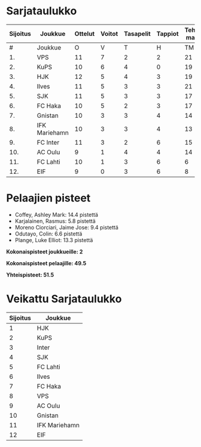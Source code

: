# Sarjataulukko
| Sijoitus | Joukkue | Ottelut | Voitot | Tasapelit | Tappiot | Tehdyt maalit | Päästetyt maalit | Maaliero | Syötöt |
|----------|---------|---------|--------|-----------|---------|----------------|-------------------|----------|-------|
|# | Joukkue | O | V | T | H | TM | PM | ME | S | L | L% | R | KK | PK | PA | P|
|1. | VPS | 11 | 7 | 2 | 2 | 21 | 14 | 7 | 15 | 137 | 15,33 | 137 | 23 | 0 | 21 | 23|
|2. | KuPS | 10 | 6 | 4 | 0 | 19 | 9 | 10 | 10 | 95 | 20,00 | 104 | 16 | 1 | 12 | 22|
|3. | HJK | 12 | 5 | 4 | 3 | 19 | 13 | 6 | 16 | 158 | 12,03 | 126 | 23 | 1 | 17 | 19|
|4. | Ilves | 11 | 5 | 3 | 3 | 21 | 13 | 8 | 17 | 143 | 14,69 | 124 | 30 | 3 | 15 | 18|
|5. | SJK | 11 | 5 | 3 | 3 | 17 | 15 | 2 | 12 | 121 | 14,05 | 136 | 27 | 0 | 18 | 18|
|6. | FC Haka | 10 | 5 | 2 | 3 | 17 | 16 | 1 | 14 | 87 | 19,54 | 119 | 27 | 1 | 21 | 17|
|7. | Gnistan | 10 | 3 | 3 | 4 | 14 | 16 | -2 | 10 | 81 | 17,28 | 121 | 37 | 1 | 11 | 12|
|8. | IFK Mariehamn | 10 | 3 | 3 | 4 | 13 | 15 | -2 | 5 | 75 | 17,33 | 114 | 30 | 2 | 15 | 12|
|9. | FC Inter | 11 | 3 | 2 | 6 | 15 | 21 | -6 | 11 | 113 | 13,27 | 120 | 29 | 1 | 18 | 11|
|10. | AC Oulu | 9 | 1 | 4 | 4 | 14 | 17 | -3 | 11 | 81 | 17,28 | 128 | 26 | 0 | 11 | 7|
|11. | FC Lahti | 10 | 1 | 3 | 6 | 6 | 18 | -12 | 3 | 79 | 7,59 | 99 | 20 | 1 | 15 | 6|
|12. | EIF | 9 | 0 | 3 | 6 | 8 | 17 | -9 | 5 | 64 | 12,50 | 102 | 33 | 2 | 9 | 3|

# Pelaajien pisteet
* Coffey, Ashley Mark: 14.4 pistettä
* Karjalainen, Rasmus: 5.8 pistettä
* Moreno Ciorciari, Jaime Jose: 9.4 pistettä
* Odutayo, Colin: 6.6 pistettä
* Plange, Luke Elliot: 13.3 pistettä

**Kokonaispisteet joukkueille: 2**

**Kokonaispisteet pelaajille: 49.5**

**Yhteispisteet: 51.5**

# Veikattu Sarjataulukko
| Sijoitus | Joukkue |
|----------|---------|
| 1 | HJK |
| 2 | KuPS |
| 3 | Inter |
| 4 | SJK |
| 5 | FC Lahti |
| 6 | Ilves |
| 7 | FC Haka |
| 8 | VPS |
| 9 | AC Oulu |
| 10 | Gnistan |
| 11 | IFK Mariehamn |
| 12 | EIF |
